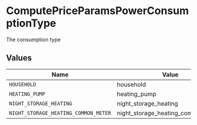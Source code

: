 # ComputePriceParamsPowerConsumptionType

The consumption type


## Values

| Name                                 | Value                                |
| ------------------------------------ | ------------------------------------ |
| `HOUSEHOLD`                          | household                            |
| `HEATING_PUMP`                       | heating_pump                         |
| `NIGHT_STORAGE_HEATING`              | night_storage_heating                |
| `NIGHT_STORAGE_HEATING_COMMON_METER` | night_storage_heating_common_meter   |